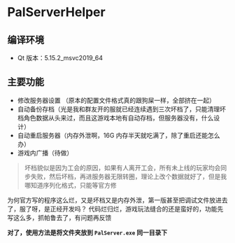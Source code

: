 # PalServerHelper

## 编译环境
- Qt 版本：5.15.2_msvc2019_64

## 主要功能
- 修改服务器设置 （原本的配置文件格式真的跟狗屎一样，全部挤在一起）
- 自动备份存档（光是我和群友开的服就已经连续遇到三次坏档了，只能清理坏档角色数据从头来过，而且这游戏本地有自动存档，但服务器没有，什么设计）
- 自动重启服务器（内存外泄啊，16G 内存半天就吃满了，除了重启还能怎么办）
- 游戏内广播（待做）

> 坏档貌似是因为工会的原因，如果有人离开工会，所有未上线的玩家均会同步失败，然后坏档，再进服务器无限转圈，理论上改个数据就好了，但是我哪知道序列化格式，只能等官方修

为何官方写的程序这么烂，又是坏档又是内存外泄，第一版甚至把调试文件放进去了，服了呀，是正经开发吗？
代码烂归烂，游戏玩法缝合的还是蛮好的，功能先写这么多，抓帕鲁去了，有问题再反馈

**对了，使用方法是将文件夹放到 `PalServer.exe` 同一目录下**
